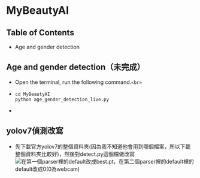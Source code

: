 # MyBeautyAI

## Table of Contents

- Age and gender detection

## Age and gender detection（未完成）

- Open the terminal, run the following command.`<br>`
- ```
  cd MyBeautyAI
  python age_gender_detection_live.py
  ```
-

## yolov7偵測改寫
- 先下載官方yolov7的整個資料夾(因為我不知道他會用到哪個檔案，所以下載整個資料夾比較好)，然後對detect.py這個檔做改寫
![在第一個parser裡的default改成best.pt，在第二個parser裡的default裡的default改成0(0為webcam)](image.png)
